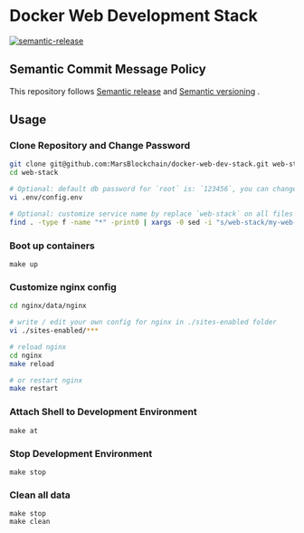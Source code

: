 # Docker Web Development Stack

[![semantic-release](https://img.shields.io/badge/%20%20%F0%9F%93%A6%F0%9F%9A%80-semantic--release-e10079.svg)](https://github.com/semantic-release/semantic-release)

## Semantic Commit Message Policy

This repository follows [Semantic release](https://github.com/semantic-release/semantic-release#how-does-it-work) and [Semantic versioning](http://semver.org) .

## Usage

### Clone Repository and Change Password

```bash
git clone git@github.com:MarsBlockchain/docker-web-dev-stack.git web-stack
cd web-stack

# Optional: default db password for `root` is: `123456`, you can change password in file: `.env/config.env`
vi .env/config.env

# Optional: customize service name by replace `web-stack` on all files
find . -type f -name "*" -print0 | xargs -0 sed -i "s/web-stack/my-web-service/g"
```

### Boot up containers

```
make up
```

### Customize nginx config

```bash
cd nginx/data/nginx

# write / edit your own config for nginx in ./sites-enabled folder
vi ./sites-enabled/***

# reload nginx
cd nginx
make reload

# or restart nginx
make restart
```

### Attach Shell to Development Environment

```
make at
```

### Stop Development Environment

```
make stop
```

### Clean all data

```
make stop
make clean
```

